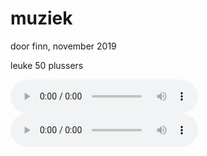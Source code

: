 <html>
<body>

<h1>muziek</h1>
<p>door finn, november 2019</p>
<p>leuke 50 plussers</p>

<audio controls>
  <source src="music/new_beginning.wav" type="audio/wav">
</audio>

<audio controls>
  <source src="music/mistakes.wav" type="audio/wav">
</audio>

</body>
</html>
